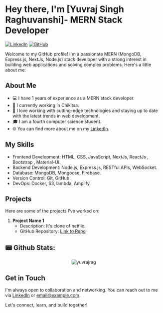 # Hey there, I'm [Yuvraj Singh Raghuvanshi]- MERN Stack Developer

[![LinkedIn](https://img.shields.io/badge/LinkedIn-Yuvraj-Singh-Raghuvanshi-blue)](https://www.linkedin.com/in/yuvraj-raghuvanshi-7911281b7/)
[![GitHub](https://img.shields.io/badge/GitHub-yuvrajrag-orange)](https://github.com/yuvrajrag)

Welcome to my GitHub profile! I'm a passionate MERN (MongoDB, Express.js, NextJs, Node.js) stack developer with a strong interest in building web applications and solving complex problems. Here's a little about me:

## About Me

- 💻 I have 1 years of experience as a MERN stack developer.
- 🔭 I currently working in Chikitsa.
- 🌟 I love working with cutting-edge technologies and staying up to date with the latest trends in web development.
- 🎓 I am a fourth computer science student.
- 🌐 You can find more about me on my [LinkedIn](https://www.linkedin.com/in/yuvraj-raghuvanshi-7911281b7/).

## My Skills

- Frontend Development: HTML, CSS, JavaScript, NextJs, ReactJs , Bootstrap , Material-UI.
- Backend Development: Node.js, Express.js, RESTful APIs, WebSocket.
- Database: MongoDB, Mongoose, Firebase.
- Version Control: Git, GitHub.
- DevOps: Docker, S3, lambda, Amplify.

## Projects

Here are some of the projects I've worked on:

1. **Project Name 1**
   - Description: It's clone of netflix.
   - GitHub Repository: [Link to Repo](https://github.com/yuvrajrag/netflix-clone.github.io)


## 📟 Github Stats:



<p align="center">
<img align="center" src="https://github-readme-stats.vercel.app/api?username=yuvrajrag&show_icons=true&title_color=ffffff&icon_color=bb2acf&text_color=daf7dc&bg_color=151515" alt="yuvrajrag" />
</p>


## Get in Touch

I'm always open to collaboration and networking. You can reach out to me via [LinkedIn](https://www.linkedin.com/in/yuvraj-raghuvanshi-7911281b7/) or [email@example.com](mailto:yuvrajraghuvanshi0701@gmail.com).

Let's connect, learn, and build together!
